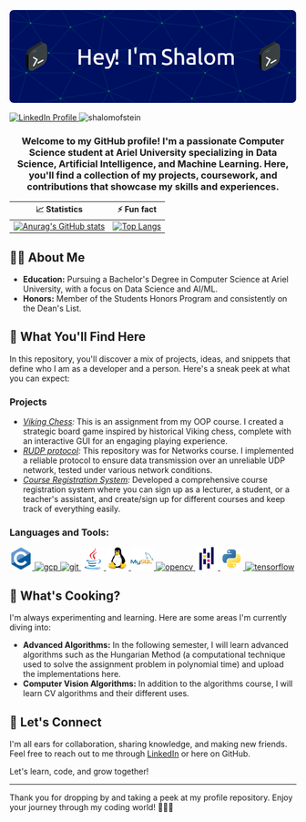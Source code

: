 ![Profile Banner](./github-header-image.png) 
<!--
<h1 align="center">Hi 👋, I'm Shalom Ofstein</h1>
-->
<p align="left">
  <a href="https://www.linkedin.com/in/shalom-ofstein">
    <img src="https://img.shields.io/badge/LinkedIn-Profile-informational?style=flat&logo=linkedin&logoColor=white&color=0D76A8" alt="LinkedIn Profile"/>
  </a>
  <img src="https://komarev.com/ghpvc/?username=shalomofstein&label=Profile%20views&color=0e75b6&style=flat" alt="shalomofstein" />
</p>

<h3 align="center">Welcome to my GitHub profile! I'm a passionate Computer Science student at Ariel University specializing in Data Science, Artificial Intelligence, and Machine Learning. Here, you'll find a collection of my projects, coursework, and contributions that showcase my skills and experiences.</h3>

| 📈 Statistics | ⚡ Fun fact |
|:---:|:---:|
| [![Anurag's GitHub stats](https://github-readme-stats.vercel.app/api?username=ShalomOfstein&show_icons=true&count_private=true&card_width=500)](https://github.com/anuraghazra/github-readme-stats) | [![Top Langs](https://github-readme-stats.vercel.app/api/top-langs/?username=ShalomOfstein&hide=jupyter%20notebook&layout=compact&langs_count=5&card_width=450)](https://github.com/anuraghazra/github-readme-stats) |

## 👨‍💼 About Me
- **Education:** Pursuing a Bachelor's Degree in Computer Science at Ariel University, with a focus on Data Science and AI/ML.
- **Honors:** Member of the Students Honors Program and consistently on the Dean's List.


## 🚀 What You'll Find Here

In this repository, you'll discover a mix of projects, ideas, and snippets that define who I am as a developer and a person. Here's a sneak peek at what you can expect:

### Projects

- *[Viking Chess](https://github.com/ShalomOfstein/Viking_Chess_OOP_task_1):* This is an assignment from my OOP course. I created a strategic board game inspired by historical Viking chess, complete with an interactive GUI for an engaging playing experience.
- *[RUDP protocol](https://github.com/ShalomOfstein/NetworkProgramming3):* This repository was for Networks course. I implemented a reliable protocol to ensure data transmission over an unreliable UDP network, tested under various network conditions.
- *[Course Registration System](https://github.com/ShalomOfstein/Course_Registration_System_OOP_finalProject):* Developed a comprehensive course registration system where you can sign up as a lecturer, a student, or a teacher's assistant, and create/sign up for different courses and keep track of everything easily.

<h3 align="left">Languages and Tools:</h3>
<p align="left"> 
  <a href="https://www.cprogramming.com/" target="_blank" rel="noreferrer"> 
    <img src="https://raw.githubusercontent.com/devicons/devicon/master/icons/c/c-original.svg" alt="c" width="40" height="40"/> 
  </a> 
  <a href="https://cloud.google.com" target="_blank" rel="noreferrer"> 
    <img src="https://www.vectorlogo.zone/logos/google_cloud/google_cloud-icon.svg" alt="gcp" width="40" height="40"/> 
  </a> 
  <a href="https://git-scm.com/" target="_blank" rel="noreferrer"> 
    <img src="https://www.vectorlogo.zone/logos/git-scm/git-scm-icon.svg" alt="git" width="40" height="40"/> 
  </a> 
  <a href="https://www.java.com" target="_blank" rel="noreferrer"> 
    <img src="https://raw.githubusercontent.com/devicons/devicon/master/icons/java/java-original.svg" alt="java" width="40" height="40"/> 
  </a> 
  <a href="https://www.linux.org/" target="_blank" rel="noreferrer"> 
    <img src="https://raw.githubusercontent.com/devicons/devicon/master/icons/linux/linux-original.svg" alt="linux" width="40" height="40"/> 
  </a> 
  <a href="https://www.mysql.com/" target="_blank" rel="noreferrer"> 
    <img src="https://raw.githubusercontent.com/devicons/devicon/master/icons/mysql/mysql-original-wordmark.svg" alt="mysql" width="40" height="40"/> 
  </a> 
  <a href="https://opencv.org/" target="_blank" rel="noreferrer"> 
    <img src="https://www.vectorlogo.zone/logos/opencv/opencv-icon.svg" alt="opencv" width="40" height="40"/> 
  </a> 
  <a href="https://pandas.pydata.org/" target="_blank" rel="noreferrer"> 
    <img src="https://raw.githubusercontent.com/devicons/devicon/2ae2a900d2f041da66e950e4d48052658d850630/icons/pandas/pandas-original.svg" alt="pandas" width="40" height="40"/> 
  </a> 
  <a href="https://www.python.org" target="_blank" rel="noreferrer"> 
    <img src="https://raw.githubusercontent.com/devicons/devicon/master/icons/python/python-original.svg" alt="python" width="40" height="40"/> 
  </a> 
  <a href="https://www.tensorflow.org" target="_blank" rel="noreferrer"> 
    <img src="https://www.vectorlogo.zone/logos/tensorflow/tensorflow-icon.svg" alt="tensorflow" width="40" height="40"/> 
  </a> 
</p>

## 🌱 What's Cooking?

I'm always experimenting and learning. Here are some areas I'm currently diving into:

- **Advanced Algorithms:** In the following semester, I will learn advanced algorithms such as the Hungarian Method (a computational technique used to solve the assignment problem in polynomial time) and upload the implementations here.
- **Computer Vision Algorithms:** In addition to the algorithms course, I will learn CV algorithms and their different uses.

## 🤝 Let's Connect

I'm all ears for collaboration, sharing knowledge, and making new friends. Feel free to reach out to me through [LinkedIn](https://www.linkedin.com/in/shalom-ofstein) or here on GitHub.
<!-- or [Email](Your Email Address). -->

Let's learn, code, and grow together!

---

Thank you for dropping by and taking a peek at my profile repository.
Enjoy your journey through my coding world! 🎨👨‍💻
